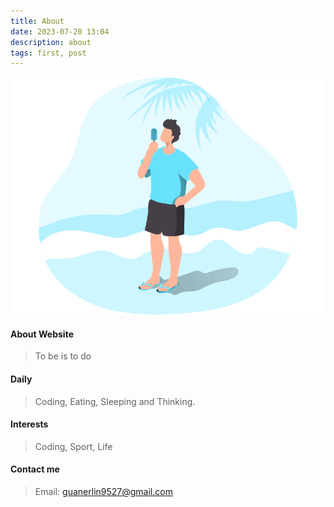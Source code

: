 ```yaml
---
title: About
date: 2023-07-20 13:04
description: about
tags: first, post
---
```


![about](/images/about.svg)

#### About Website ####

> To be is to do

#### Daily ####

> Coding, Eating, Sleeping and Thinking.

#### Interests ####

> Coding, Sport, Life

#### Contact me ####

> Email: guanerlin9527@gmail.com
